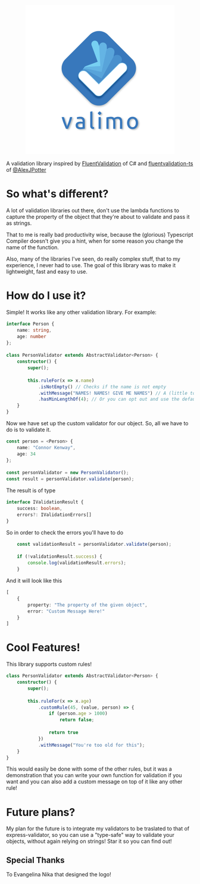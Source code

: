 <p align="center">
    <img width="400" height="400" src="./letter-logo.png">
</p>

A validation library inspired by [FluentValidation](https://github.com/FluentValidation/FluentValidation) of C# and [fluentvalidation-ts](https://github.com/AlexJPotter/fluentvalidation-ts) of [@AlexJPotter](https://github.com/AlexJPotter)

# So what's different?

A lot of validation libraries out there, don't use the lambda functions to capture the property of the object that they're about to validate and pass it as strings.  
  
That to me is really bad productivity wise, because the (glorious) Typescript Compiler doesn't give you a hint, when for some reason you change the name of the function.  
  
Also, many of the libraries I've seen, do really complex stuff, that to my experience, I never had to use. The goal of this library was to make it lightweight, fast and easy to use.

# How do I use it?
Simple! It works like any other validation library. For example: 
```typescript
interface Person {
    name: string,
    age: number
};

class PersonValidator extends AbstractValidator<Person> {
    constructor() {
        super();

        this.ruleFor(x => x.name)
            .isNotEmpty() // Checks if the name is not empty
            .withMessage("NAMES! NAMES! GIVE ME NAMES") // A (little too dramatic) custom message
            .hasMinLengthOf(4); // Or you can opt out and use the default ones instead
    }
}
```

Now we have set up the custom validator for our object. So, all we have to do is to validate it.

```typescript
const person = <Person> {
    name: "Connor Kenway",
    age: 34
};

const personValidator = new PersonValidator();
const result = personValidator.validate(person);
```

The result is of type 
```typescript
interface IValidationResult {
    success: boolean,
    errors?: IValidationErrors[]
}
```

So in order to check the errors you'll have to do
```typescript
    const validationResult = personValidator.validate(person);

    if (!validationResult.success) {
        console.log(validationResult.errors);
    }
```
And it will look like this
```typescript
[
    {
        property: "The property of the given object",
        error: "Custom Message Here!"
    }
]
```

# Cool Features!
This library supports custom rules!  
```typescript
class PersonValidator extends AbstractValidator<Person> {
    constructor() {
        super();

        this.ruleFor(x => x.age)
            .customRule(45, (value, person) => {
                if (person.age > 1000)
                    return false;
                
                return true
            })
            .withMessage("You're too old for this");
    }
}
```
This would easily be done with some of the other rules, but it was a demonstration that you can write your own function for validation if you want and you can also add a custom message on top of it like any other rule!

# Future plans?
My plan for the future is to integrate my validators to be traslated to that of express-validator, so you can use a "type-safe" way to validate your objects,
without again relying on strings! Star it so you can find out!

## Special Thanks
To Evangelina Nika that designed the logo!
